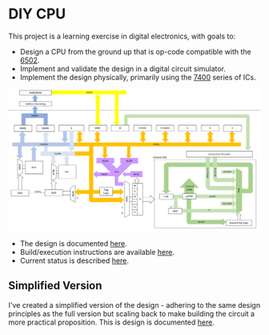 # DIY CPU

This project is a learning exercise in digital electronics, with goals to:

* Design a CPU from the ground up that is op-code compatible with the [6502](https://archive.org/details/mos_microcomputers_programming_manual).
* Implement and validate the design in a digital circuit simulator.
* Implement the design physically, primarily using the [7400](https://en.wikipedia.org/wiki/7400-series_integrated_circuits) series of ICs.

![Overview](docs/architecture/overview.png)

* The design is documented [here](docs/architecture/index.md).
* Build/execution instructions are available [here](docs/build-and-run.md).
* Current status is described [here](docs/status.md).

## Simplified Version

I've created a simplified version of the design - adhering to the same design principles as the full version but scaling back to make building the circuit a more practical proposition.  This is design is documented [here](docs/simplified/index.md).